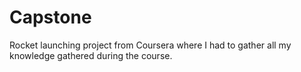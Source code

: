 # Capstone
Rocket launching project from Coursera where I had to gather all my knowledge gathered during the course.
